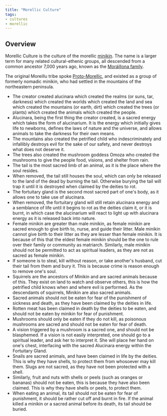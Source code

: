 ```yaml
---
title: "Morellic Culture"
tags:
- cultures
- morellic
---
```

## Overview
Morellic Culture is the culture of the morellic [minikin](species/fauna/minikin.md). The name is a larger term for many related cultural-ethenic groups, all descended from a common ancestor 7,000 years ago, known as the [Moráillona family](lore/c1bd/families/moraillona-family.md).

The original Moreillu tribe spoke [Proto-Morellic](languages/proto-morellic.md), and existed as a group of formerly nomadic minikin, who had settled in the mountains of the northeastern peninsula.

- The creator created alucinara which created the realms (or suns, tar, darkness) which created the worlds which created the land and sea which created the mountains (or earth, dirt) which created the trees (or plants) which created the animals which created the people.
- Alucinara, being the first thing the creator created, is a sacred energy which takes the form of alucinarium. It is the energy which initially gives life to newborns, defines the laws of nature and the universe, and allows animals to take the darkness for their own means.
- The mountains also created the petrified child who indescriminately and infallibly destroys evil for the sake of our safety, and never destroys what does not deserve it.
- The trees also created the mushroom goddess Omoza who created the mushrooms to give the people food, visions, and shelter from rain.
- The tail is the most sacred limb of an animal, as it is the place where the soul resides.
- When removed, the tail still houses the soul, which can only be released to the land of the dead by burning the tail. Otherwise burying the tail will trap it until it is destroyed when claimed by the deities to rot.
- The fortuitary gland is the second most sacred part of one's body, as it allows one to take use of alucinara.
- When removed, the fortuitary gland will still retain alucinara energy and a semblance of life until it begins to rot as the deities claim it, or it is burnt, in which case the alucinarium will react to light up with alucinara energy as it is released back into nature. 
- Female minikin are greater than male minikin, as female minikin are sacred enough to give birth to, nurse, and guide their litter. Male minikin cannot give birth to their litter as they are lesser than female minikin. It is because of this that the eldest female minikin should be the one to rule over their family or community as matriarch. Similarly, male minikin should not be permitted to act as spiritual leaders, as they are not as sacred as female minikin.
- If someone is to steal, kill without reason, or take another's husband, cut their tail from them and bury it. This is because crime is reason enough to remove one's soul.
- Squirrels are the ancestors of Minikin and are sacred animals because of this. They exist on land to watch and observe others, this is how the petrified child knows when and where evil is performed. As the descendants of squirrels, Minikin are also sacred animals.
- Sacred animals should not be eaten for fear of the punishment of sickness and death, as they have been claimed by the deities in life.
- Rotten meat has been claimed in death by the deities to be eaten, and should not be eaten by minikin for fear of punishment.
- Mushrooms should only be eaten if they do not kill, as poisonous mushrooms are sacred and should not be eaten for fear of death.
- A vision triggered by a mushroom is a sacred one, and should not be blasphemed. If a vision is not easily interpreted, one should go to a spiritual leader, and ask her to interpret it. She will place her hand on one's chest, interfacing with the sacred Alucinara energy within the Fortuitary Gland.
- Snails are sacred animals, and have been claimed in life by the deities. This is why they have shells, to protect them from whosoever may kill them. Slugs are not sacred, as they have not been protected with a shell.
- Similarly, fruit and nuts with shells or peels (such as oranges or bananas) should not be eaten, this is because they have also been claimed. This is why they have shells or peels, to protect them.
- When eating an animal, its tail should not be eaten for fear of punishment, it should be rather cut off and burnt in fire. If the animal killed a minikin or a sacred animal before its death, its tail should be buried.